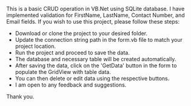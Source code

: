 
This is a basic CRUD operation in VB.Net using SQLite database. I have implemented validation for FirstName, LastName, Contact Number, and Email fields. If you wish to use this project, please follow these steps:

- Download or clone the project to your desired folder.
- Update the connection string path in the form.vb file to match your project location.
- Run the project and proceed to save the data.
- The database and necessary table will be created automatically.
- After saving the data, click on the 'GetData' button in the form to populate the GridView with table data.
- You can then delete or edit data using the respective buttons.
- I am open to any feedback and suggestions.
  
Thank you.
